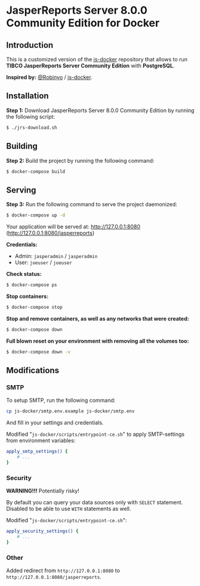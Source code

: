 # JasperReports Server 8.0.0 Community Edition for Docker

## Introduction

This is a customized version of the [js-docker](https://github.com/TIBCOSoftware/js-docker) repository that allows to run **TIBCO JasperReports Server Community Edition** with **PostgreSQL**.

**Inspired by:** [@Robinyo](https://github.com/Robinyo) / [js-docker]( https://github.com/Robinyo/js-docker/).

## Installation

**Step 1:** Download JasperReports Server 8.0.0 Community Edition by running the following script:
```bash
$ ./jrs-download.sh
```

## Building

**Step 2:** Build the project by running the following command:

```bash
$ docker-compose build
```

## Serving

**Step 3:** Run the following command to serve the project daemonized:

```bash
$ docker-compose up -d
```

Your application will be served at: http://127.0.0.1:8080 (http://127.0.0.1:8080/jasperreports)

**Credentials:**

- Admin: `jasperadmin` / `jasperadmin`
- User: `joeuser` / `joeuser`

**Check status:**

```bash
$ docker-compose ps
```

**Stop containers:**

```bash
$ docker-compose stop
```

**Stop and remove containers, as well as any networks that were created:**

```bash
$ docker-compose down
```

**Full blown reset on your environment with removing all the volumes too:**

```bash
$ docker-compose down -v 
```

## Modifications

### SMTP

To setup SMTP, run the following command:

```bash
cp js-docker/smtp.env.example js-docker/smtp.env
```

And fill in your settings and credentials.

Modified "`js-docker/scripts/entrypoint-ce.sh`" to apply SMTP-settings from environment variables:

```bash
apply_smtp_settings() {
	# ...
}
```

### Security

**WARNING!!!** Potentially risky!

By default you can query your data sources only with `SELECT` statement. Disabled to be able to use `WITH` statements as well.

Modified "`js-docker/scripts/entrypoint-ce.sh`":

```bash
apply_security_settings() {
	# ...
}
```

### Other

Added redirect from `http://127.0.0.1:8080` to `http://127.0.0.1:8080/jasperreports`.
